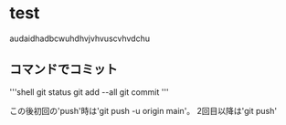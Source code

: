 # test
audaidhadbcwuhdhvjvhvuscvhvdchu

## コマンドでコミット

'''shell
git status
git add --all
git commit
'''

この後初回の'push'時は'git push -u origin main'。
2回目以降は'git push'